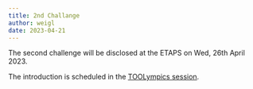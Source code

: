```yaml
---
title: 2nd Challange
author: weigl
date: 2023-04-21
---
```


The second challenge will be disclosed at the ETAPS on Wed, 26th April 2023. 

The introduction is scheduled in the [TOOLympics session](https://tacas.info/toolympics2023.php).
